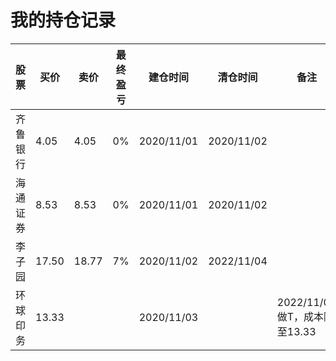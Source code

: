 # 我的持仓记录



| 股票     | 买价  | 卖价  | 最终盈亏 | 建仓时间   | 清仓时间   | 备注                         |
| -------- | ----- | ----- | -------- | ---------- | ---------- | ---------------------------- |
| 齐鲁银行 | 4.05  | 4.05  | 0%       | 2020/11/01 | 2020/11/02 |                              |
| 海通证券 | 8.53  | 8.53  | 0%       | 2020/11/01 | 2020/11/02 |                              |
| 李子园   | 17.50 | 18.77 | 7%       | 2020/11/02 | 2022/11/04 |                              |
| 环球印务 | 13.33 |       |          | 2020/11/03 |            | 2022/11/04做T，成本降至13.33 |

